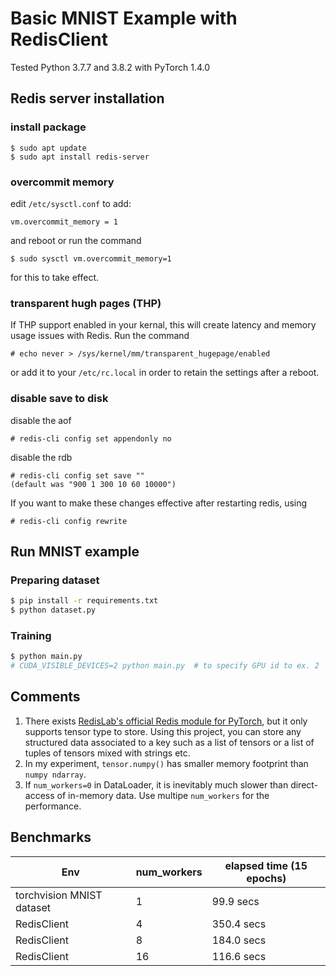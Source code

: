 # Basic MNIST Example with RedisClient

Tested Python 3.7.7 and 3.8.2 with PyTorch 1.4.0

## Redis server installation

### install package
```
$ sudo apt update
$ sudo apt install redis-server
```
### overcommit memory
edit `/etc/sysctl.conf` to add:
```
vm.overcommit_memory = 1
```
and reboot or run the command
```
$ sudo sysctl vm.overcommit_memory=1
```
for this to take effect.

### transparent hugh pages (THP)
If THP support enabled in your kernal, this will create latency and memory usage issues with Redis. Run the command
```
# echo never > /sys/kernel/mm/transparent_hugepage/enabled
```
or add it to your `/etc/rc.local` in order to retain the settings after a reboot.

### disable save to disk

disable the aof
```
# redis-cli config set appendonly no
```
disable the rdb
```
# redis-cli config set save ""
(default was "900 1 300 10 60 10000")
```
If you want to make these changes effective after restarting redis, using
```
# redis-cli config rewrite
```

## Run MNIST example

### Preparing dataset
```bash
$ pip install -r requirements.txt
$ python dataset.py
```

### Training
```bash
$ python main.py
# CUDA_VISIBLE_DEVICES=2 python main.py  # to specify GPU id to ex. 2
```

## Comments

1. There exists [RedisLab's official Redis module for PyTorch](https://github.com/RedisAI/RedisAI), but it only supports tensor type to store.
   Using this project, you can store any structured data associated to a key such as a list of tensors or a list of tuples of tensors mixed with strings etc.
2. In my experiment, `tensor.numpy()` has smaller memory footprint than `numpy ndarray`.
3. If `num_workers=0` in DataLoader, it is inevitably much slower than direct-access of in-memory data. Use multipe `num_workers` for the performance.

## Benchmarks

| Env                       | num_workers | elapsed time (15 epochs) |
| ------------------------- | ----------- | ------------------------ |
| torchvision MNIST dataset | 1           | 99.9 secs                |
| RedisClient               | 4           | 350.4 secs               |
| RedisClient               | 8           | 184.0 secs               |
| RedisClient               | 16          | 116.6 secs               |

